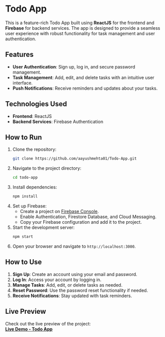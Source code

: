 # Todo App

This is a feature-rich Todo App built using **ReactJS** for the frontend and **Firebase** for backend services. The app is designed to provide a seamless user experience with robust functionality for task management and user authentication.

## Features
- **User Authentication**: Sign up, log in, and secure password management.
- **Task Management**: Add, edit, and delete tasks with an intuitive user interface.
- **Push Notifications**: Receive reminders and updates about your tasks.

## Technologies Used
- **Frontend**: ReactJS
- **Backend Services**: Firebase Authentication

## How to Run
1. Clone the repository:
   ```bash
   git clone https://github.com/aayushmehta01/Todo-App.git
   ```
2. Navigate to the project directory:
   ```bash
   cd todo-app
   ```
3. Install dependencies:
   ```bash
   npm install
   ```
4. Set up Firebase:
   - Create a project on [Firebase Console](https://console.firebase.google.com/).
   - Enable Authentication, Firestore Database, and Cloud Messaging.
   - Copy your Firebase configuration and add it to the project.
5. Start the development server:
   ```bash
   npm start
   ```
6. Open your browser and navigate to `http://localhost:3000`.

## How to Use
1. **Sign Up**: Create an account using your email and password.
2. **Log In**: Access your account by logging in.
3. **Manage Tasks**: Add, edit, or delete tasks as needed.
4. **Reset Password**: Use the password reset functionality if needed.
5. **Receive Notifications**: Stay updated with task reminders.

## Live Preview
Check out the live preview of the project:  
**[Live Demo - Todo App](https://todo-app-indol-eight-83.vercel.app/)**
